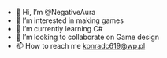 - 👋 Hi, I’m @NegativeAura
- 👀 I’m interested in making games
- 🌱 I’m currently learning C# 
- 💞️ I’m looking to collaborate on Game design
- 📫 How to reach me konradc619@wp.pl

<!---
NegativeAura/NegativeAura is a ✨ special ✨ repository because its `README.md` (this file) appears on your GitHub profile.
You can click the Preview link to take a look at your changes.
--->
